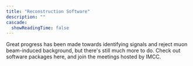 ```yaml
---
title: "Reconstruction Software"
description: ""
cascade:
  showReadingTime: false
---
```


Great progress has been made towards identifying signals and reject muon beam-induced background, but there's still much more to do. Check out software packages here, and join the meetings hosted by IMCC.